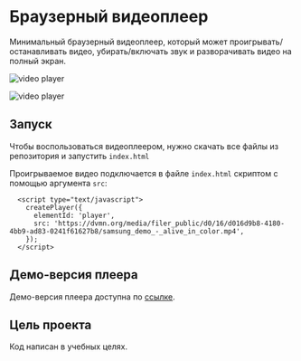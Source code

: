 # Браузерный видеоплеер

Минимальный браузерный видеоплеер, который может проигрывать/останавливать видео, убирать/включать звук и разворачивать видео на полный экран.


![video player](https://user-images.githubusercontent.com/80201470/180875404-433a9b56-2be7-45c5-9582-dc9576e22fb4.png)


![video player](https://user-images.githubusercontent.com/80201470/180875456-b81a8f64-1d5a-4890-8afd-90cbbdc899e1.png)


## Запуск
Чтобы воспользоваться видеоплеером, нужно скачать все файлы из репозитория и запустить `index.html`

Проигрываемое видео подключается в файле `index.html` скриптом с помощью аргумента `src`:
```
  <script type="text/javascript">
    createPlayer({
      elementId: 'player',
      src: 'https://dvmn.org/media/filer_public/d0/16/d016d9b8-4180-4bb9-ad83-0241f61627b8/samsung_demo_-_alive_in_color.mp4',
    });
  </script>
```

## Демо-версия плеера
Демо-версия плеера доступна по [ссылке](https://hyggebox.github.io/video_player/).



## Цель проекта
Код написан в учебных целях.
